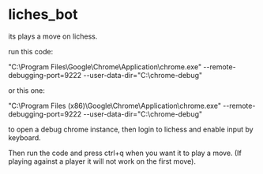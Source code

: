 # liches_bot
its plays a move on lichess.

run this code:

  "C:\Program Files\Google\Chrome\Application\chrome.exe" --remote-debugging-port=9222 --user-data-dir="C:\chrome-debug"
  
or this one:

  "C:\Program Files (x86)\Google\Chrome\Application\chrome.exe" --remote-debugging-port=9222 --user-data-dir="C:\chrome-debug"
  

to open a debug chrome instance, then login to lichess and enable input by keyboard.

Then run the code and press ctrl+q when you want it to play a move.
(If playing against a player it will not work on the first move).


